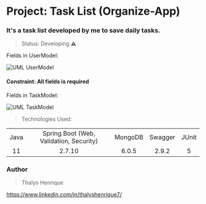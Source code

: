 # Project: Task List (Organize-App)

### It's a task list developed by me to save daily tasks.

> Status: Developing ⚠️

Fields in UserModel:

![UML UserModel](https://github.com/thalyshenrique7/organize-app/assets/100730757/e07f7d07-7108-4402-8e65-dc424b5eb29c)

#### Constraint: All fields is required

Fields in TaskModel:

![UML TaskModel ](https://github.com/thalyshenrique7/organize-app/assets/100730757/7c2558ba-6b93-448f-947d-4f42853440ee)

> Technologies Used:

<table>
<tr align="center">
<td>Java</td>
<td>Spring Boot (Web, Validation, Security)</td>
<td>MongoDB</td>
<td>Swagger</td>
<td>JUnit</td>
</tr>

<tr align="center">
<td>11</td>
<td>2.7.10</td>
<td>6.0.5</td>
<td>2.9.2</td>
<td>5</td>
</tr>
</table>

### Author
> Thalys Henrique

https://www.linkedin.com/in/thalyshenrique7/
